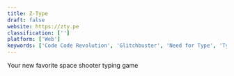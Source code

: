 ```yaml
---
title: Z-Type
draft: false 
website: https://zty.pe
classification: ['']
platform: ['Web']
keywords: ['Code Code Revolution', 'Glitchbuster', 'Need for Type', 'Typelor', 'Typing Bolt ⚡', 'Typing Club', 'Typing Speed Test', 'cli-typer', 'typing.io']
---
```

Your new favorite space shooter typing game